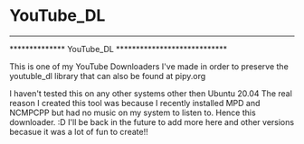 # YouTube_DL
************************************************************
**************    YouTube_DL    ****************************

This is one of my YouTube Downloaders I've made in order to 
preserve the youtuble_dl library that can also be found at pipy.org

I haven't tested this on any other systems other then Ubuntu 20.04
The real reason I created this tool was because I recently installed 
MPD and NCMPCPP but had no music on my system to listen to. Hence this 
downloader. :D I'll be back in the future to add more here and other versions
becasue it was a lot of fun to create!!

